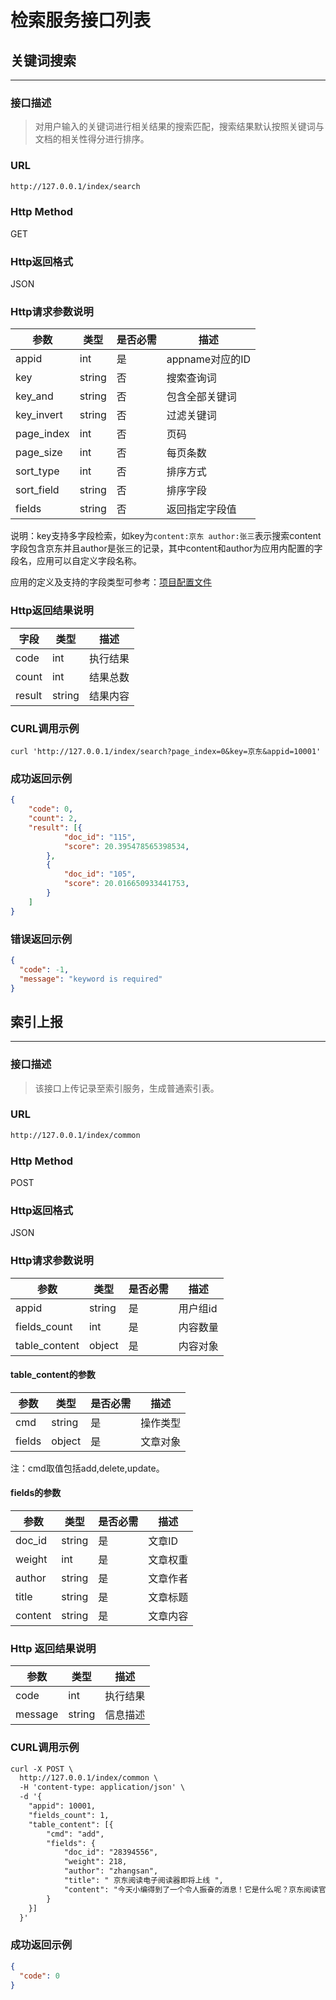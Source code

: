 检索服务接口列表
====
## 关键词搜索
----
### 接口描述
>对用户输入的关键词进行相关结果的搜索匹配，搜索结果默认按照关键词与文档的相关性得分进行排序。

### URL
```html
http://127.0.0.1/index/search
```
### Http Method
GET
### Http返回格式
JSON
### Http请求参数说明
| 参数 | 类型 | 是否必需 | 描述 |
| ------------ | ------------ | ------------ | ------------ |
| appid | int  | 是  | appname对应的ID  |
| key  | string  |  否 | 搜索查询词  |
| key_and | string  | 否  | 包含全部关键词  |
| key_invert  | string  |  否 | 过滤关键词  |
| page_index  | int  | 否  |  页码 |
| page_size  | int | 否  | 每页条数  |
| sort_type  | int  | 否  | 排序方式  |
| sort_field  | string  | 否  | 排序字段  |
| fields | string  | 否  | 返回指定字段值  |

说明：key支持多字段检索，如key为`content:京东 author:张三`表示搜索content字段包含京东并且author是张三的记录，其中content和author为应用内配置的字段名，应用可以自定义字段名称。

应用的定义及支持的字段类型可参考：[项目配置文件](https://gitee.com/jd-platform-opensource/isearch#%E9%A1%B9%E7%9B%AE%E9%85%8D%E7%BD%AE%E6%96%87%E4%BB%B6)

### Http返回结果说明
| 字段  | 类型  | 描述  |
| ------------ | ------------ | ------------ |
| code  | int  | 执行结果  |
| count  | int  | 结果总数  |
| result  | string  | 结果内容  |
### CURL调用示例
```
curl 'http://127.0.0.1/index/search?page_index=0&key=京东&appid=10001'
```
### 成功返回示例
```json
{
	"code": 0,
	"count": 2,
	"result": [{
			"doc_id": "115",
			"score": 20.395478565398534,
		},
		{
			"doc_id": "105",
			"score": 20.016650933441753,
		}
	]
}
```
### 错误返回示例
```json
{
  "code": -1,
  "message": "keyword is required"
}
```

## 索引上报
----
### 接口描述
>该接口上传记录至索引服务，生成普通索引表。

### URL
```html
http://127.0.0.1/index/common
```
### Http Method
POST
### Http返回格式
JSON
### Http请求参数说明
| 参数 | 类型 | 是否必需 | 描述 |
| ------------ | ------------ | ------------ | ------------ |
| appid |  string  |  是 | 用户组id  |
| fields_count  | int  |  是 | 内容数量  |
| table_content  |  object |  是 | 内容对象  |
#### table_content的参数
| 参数 | 类型 | 是否必需 | 描述 |
| ------------ | ------------ | ------------ | ------------ |
|  cmd  |  string | 是  |  操作类型 |
|  fields | object  | 是  |  文章对象 |

注：cmd取值包括add,delete,update。

#### fields的参数
| 参数 | 类型 | 是否必需 | 描述 |
| ------------ | ------------ | ------------ | ------------ |
|  doc_id  |  string  | 是  | 文章ID  |
|  weight  |  int | 是  | 文章权重  |
|  author | string  | 是  |  文章作者 |
|  title | string  | 是  | 文章标题  |
|  content |  string |  是 | 文章内容 |
### Http 返回结果说明
| 参数 | 类型 |  描述 |
| ------------ | ------------ | ------------ |
| code  |  int |  执行结果 |
| message  |  string | 信息描述  |
### CURL调用示例
```html
curl -X POST \
  http://127.0.0.1/index/common \
  -H 'content-type: application/json' \
  -d '{
	"appid": 10001,
	"fields_count": 1,
	"table_content": [{
		"cmd": "add",
		"fields": {
			"doc_id": "28394556",
			"weight": 218,
			"author": "zhangsan",
			"title": " 京东阅读电子阅读器即将上线 ",
			"content": "今天小编得到了一个令人振奋的消息！它是什么呢？京东阅读官方即将推出搭载京东阅读客户端"
		}
	}]
  }'
```
### 成功返回示例
```json
{
  "code": 0
}
```
